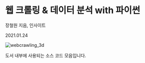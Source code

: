 # 웹 크롤링 & 데이터 분석 with 파이썬

장철원 지음, 인사이트

2021.01.24

![webcrawling_3d](https://user-images.githubusercontent.com/39438165/150664487-2628e869-50b6-46ca-8951-7afa34036123.jpg)


도서 내부에 사용되는 소스 코드 모음입니다.

